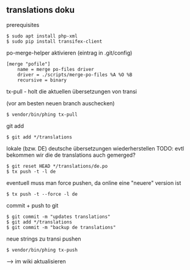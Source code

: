 translations doku
-----------------

prerequisites

    $ sudo apt install php-xml
    $ sudo pip install transifex-client

po-merge-helper aktivieren (eintrag in .git/config)

    [merge "pofile"]
        name = merge po-files driver
        driver = ./scripts/merge-po-files %A %O %B
        recursive = binary

tx-pull - holt die aktuellen übersetzungen von transi

(vor am besten neuen branch auschecken)

    $ vendor/bin/phing tx-pull

git add

    $ git add */translations

lokale (bzw. DE) deutsche übersetzungen wiederherstellen
TODO: evtl bekommen wir die de translations auch gemerged?

    $ git reset HEAD */translations/de.po 
    $ tx push -t -l de

eventuell muss man force pushen, da online eine "neuere" version ist

    $ tx push -t --force -l de  

commit + push to git

    $ git commit -m "updates translations"
    $ git add */translations
    $ git commit -m "backup de translations"    

neue strings zu transi pushen

    $ vendor/bin/phing tx-push


--> im wiki aktualisieren
